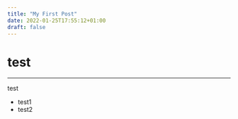 ```yaml
---
title: "My First Post"
date: 2022-01-25T17:55:12+01:00
draft: false 
---
```

# test
-------

test
- test1
- test2

